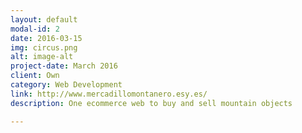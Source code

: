 ```yaml
---
layout: default
modal-id: 2
date: 2016-03-15
img: circus.png
alt: image-alt
project-date: March 2016
client: Own
category: Web Development
link: http://www.mercadillomontanero.esy.es/
description: One ecommerce web to buy and sell mountain objects

---
```

